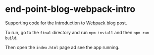 # end-point-blog-webpack-intro
Supporting code for the Introduction to Webpack blog post.

To run, go to the `final` directory and run `npm install` and then `npm run build`.

Then open the `index.html` page ad see the app running.

